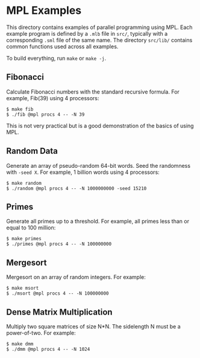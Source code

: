 # MPL Examples

This directory contains examples of parallel programming using MPL.
Each example program is defined by a `.mlb` file in `src/`, typically with a
corresponding `.sml` file of the same name. The directory `src/lib/` contains
common functions used across all examples.

To build everything, run `make` or `make -j`.

## Fibonacci

Calculate Fibonacci numbers with the standard recursive formula.
For example, Fib(39) using 4 processors:
```
$ make fib
$ ./fib @mpl procs 4 -- -N 39
```
This is not very practical but is a good demonstration of the basics of using MPL.

## Random Data

Generate an array of pseudo-random 64-bit words. Seed the randomness with
`-seed X`. For example, 1 billion words using 4 processors:
```
$ make random
$ ./random @mpl procs 4 -- -N 1000000000 -seed 15210
```

## Primes

Generate all primes up to a threshold. For example, all primes less than or
equal to 100 million:
```
$ make primes
$ ./primes @mpl procs 4 -- -N 100000000
```

## Mergesort

Mergesort on an array of random integers. For example:
```
$ make msort
$ ./msort @mpl procs 4 -- -N 100000000
```

## Dense Matrix Multiplication

Multiply two square matrices of size N*N. The sidelength N must be a
power-of-two. For example:
```
$ make dmm
$ ./dmm @mpl procs 4 -- -N 1024
```
